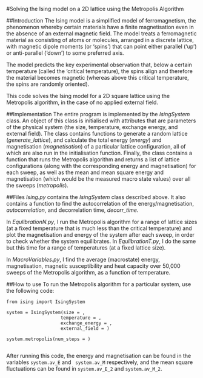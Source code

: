 #Solving the Ising model on a 2D lattice using the Metropolis Algorithm

##Introduction
The Ising model is a simplified model of ferromagnetism, the phenomenon whereby certain materials have a finite magnetisation even in the absence of an external magnetic field. The model treats a ferromagnetic material as consisting of atoms or molecules, arranged in a discrete lattice, with magnetic dipole moments (or ‘spins’) that can point either parallel (‘up’) or anti-parallel (‘down’) to some preferred axis. 

The model predicts the key experimental observation that, below a certain temperature (called the ‘critical temperature), the spins align and therefore the material becomes magnetic (whereas above this critical temperature, the spins are randomly oriented).

This code solves the Ising model for a 2D square lattice using the Metropolis algorithm, in the case of no applied external field. 

##Implementation
The entire program is implemented by the *IsingSystem* class. An object of this class is initialised with attributes that are parameters of the physical system (the size, temperature, exchange energy, and external field). The class contains functions to generate a random lattice (*generate_lattice*), and calculate the total energy (*energy*) and magnetisation (*magnetisation*) of a particular lattice configuration, all of which are also run in the initialisation function. Finally, the class contains a function that runs the Metropolis algorithm and returns a list of lattice configurations (along with the corresponding energy and magnetisation) for each sweep, as well as the mean and mean square energy and magnetisation (which would be the measured macro state values) over all the sweeps (*metropolis*). 

##Files
*Ising.py* contains the *IsingSystem* class described above. It also contains a function to find the autocorrelation of the energy/magnetisation, *autocorrelation*, and decorrelation time, *decorr_time*.

In *EqulibrationN.py*, I run the Metropolis algorithm for a range of lattice sizes (at a fixed temperature that is much less than the critical temperature) and plot the magnetisation and energy of the system after each sweep, in order to check whether the system equilibrates. In *EqulibrationT.py*, I do the same but this time for a range of temperatures (at a fixed lattice size).

In *MacroVariables.py*, I find the average (macrostate) energy, magnetisation, magnetic susceptibility and heat capacity over 50,000 sweeps of the Metropolis algorithm, as a function of temperature. 

##How to use
To run the Metropolis algorithm for a particular system, use the following code:

```
from ising import IsingSystem

system = IsingSystem(size = ,
                    temperature = ,
                    exchange_energy = ,
                    external_field = )
                    
system.metropolis(num_steps = )


```

After running this code, the energy and magnetisation can be found in the variables ``` system.av_E ``` and ``` system.av_M``` respectively, and the mean square fluctuations can be found in ``` system.av_E_2 ``` and ```system.av_M_2```. 
